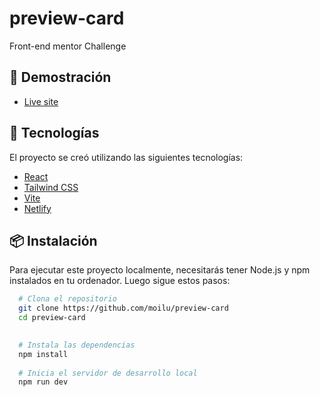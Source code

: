 # preview-card
Front-end mentor Challenge

## 🚀 Demostración 

- [Live site](
https://647a74aa65687c1aff6b2688--nimble-genie-69892e.netlify.app/)

## 🧰 Tecnologías

El proyecto se creó utilizando las siguientes tecnologías:

- [React](https://reactjs.org/)
- [Tailwind CSS](https://tailwindcss.com/)
- [Vite](https://vitejs.dev/)
- [Netlify](https://www.netlify.com/)

## 📦 Instalación 

Para ejecutar este proyecto localmente, necesitarás tener Node.js y npm instalados en tu ordenador. Luego sigue estos pasos:

```bash
  # Clona el repositorio
  git clone https://github.com/moilu/preview-card
  cd preview-card

  
  # Instala las dependencias
  npm install
  
  # Inicia el servidor de desarrollo local
  npm run dev

